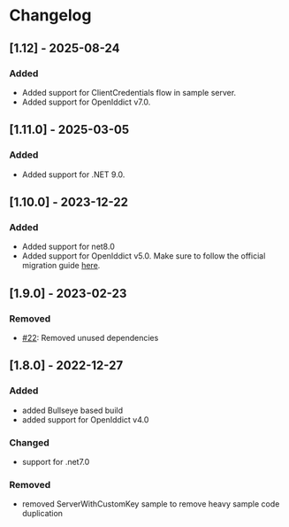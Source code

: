 # Changelog

## [1.12] - 2025-08-24

### Added

- Added support for ClientCredentials flow in sample server.
- Added support for OpenIddict v7.0.

## [1.11.0] - 2025-03-05

### Added

- Added support for .NET 9.0.

## [1.10.0] - 2023-12-22

### Added

- Added support for net8.0
- Added support for OpenIddict v5.0. Make sure to follow the official migration guide [here](https://documentation.openiddict.com/guides/migration/40-to-50.html).

## [1.9.0] - 2023-02-23

### Removed

- [#22](https://github.com/thomasduft/openiddict-ui/issues/22): Removed unused dependencies


## [1.8.0] - 2022-12-27

### Added

- added Bullseye based build
- added support for OpenIddict v4.0

### Changed

- support for .net7.0

### Removed

- removed ServerWithCustomKey sample to remove heavy sample code duplication


